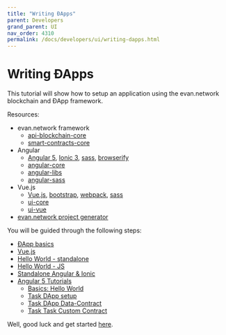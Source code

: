 ```yaml
---
title: "Writing ÐApps"
parent: Developers
grand_parent: UI
nav_order: 4310
permalink: /docs/developers/ui/writing-dapps.html
---
```


# Writing ÐApps
This tutorial will show how to setup an application using the evan.network blockchain and ÐApp framework.

Resources:
  - evan.network framework
    - [api-blockchain-core](https://github.com/evannetwork/api-blockchain-core)
    - [smart-contracts-core](https://github.com/evannetwork/smart-contracts-core)
  - Angular
    - [Angular 5](https://angular.io/), [Ionic 3](https://ionicframework.com/docs/v3/), [sass](https://sass-lang.com/), [browserify](http://browserify.org/)
    - [angular-core](https://github.com/evannetwork/ui-angular-core)
    - [angular-libs](https://github.com/evannetwork/ui-angular-libs)
    - [angular-sass](https://github.com/evannetwork/ui-angular-sass)
  - Vue.js
    - [Vue.js](https://vuejs.org), [bootstrap](https://vuejs.org), [webpack](https://webpack.js.org), [sass](https://sass-lang.com/)
    - [ui-core](https://github.com/evannetwork/ui-core)
    - [ui-vue](https://github.com/evannetwork/ui-vue)
  - [evan.network project generator](/docs/developers/tooling/generator-evan.html)

You will be guided through the following steps:
- [ÐApp basics](/docs/developers/ui/basics.html)
- [Vue.js](/docs/developers/ui/vue.html)
- [Hello World - standalone](/docs/developers/ui/standalone.html)
- [Hello World - JS](/docs/developers/ui/js-hello-world.html)
- [Standalone Angular & Ionic](https://github.com/w11k/angular7-evan-network)
- [Angular 5 Tutorials](/docs/developers/ui/angular/angular.html)
  - [Basics: Hello World](/docs/developers/ui/angular/hello-world.html)
  - [Task DApp setup](/docs/developers/ui/angular/task.html)
  - [Task DApp Data-Contract](/docs/developers/ui/angular/task-data-contract.html)
  - [Task Task Custom Contract](/docs/developers/ui/angular/task-custom-contract.html)

Well, good luck and get started [here](/docs/developers/ui/basics.html).
